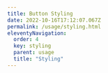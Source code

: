 ```yaml
---
title: Button Styling
date: 2022-10-16T17:12:07.067Z
permalink: /usage/styling.html
eleventyNavigation:
  order: 4
  key: styling
  parent: usage
  title: "Styling"
---
```

